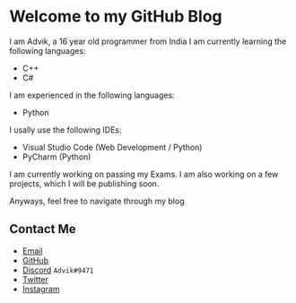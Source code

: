 # Welcome to my GitHub Blog

I am Advik, a 16 year old programmer from India
I am currently learning the following languages:

- C++
- C#

I am experienced in the following languages:

- Python

I usally use the following IDEs:

- Visual Studio Code (Web Development / Python)
- PyCharm (Python)

I am currently working on passing my Exams.
I am also working on a few projects, which I will be publishing soon.

Anyways, feel free to navigate through my blog

## Contact Me

- [Email](mailto:advik.b@gmail.com)
- [GitHub](https://github.com/Advik-B)
- [Discord](https://discord.com/users/Advik#9471) `Advik#9471`
- [Twitter](https://twitter.com/Advik_B)
- [Instagram](https://instagram.com/advik.b26)
